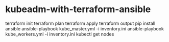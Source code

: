 # kubeadm-with-terraform-ansible
terraform init
terraform plan
terraform apply
terraform output
pip install ansible
ansible-playbook kube_master.yml -i inventory.ini
ansible-playbook kube_workers.yml -i inventory.ini
kubectl get nodes
